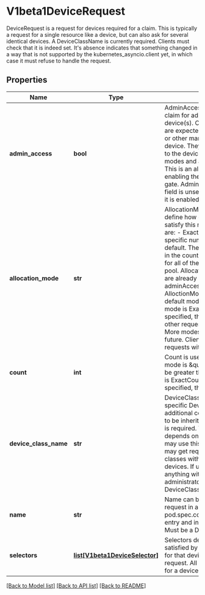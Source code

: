 # V1beta1DeviceRequest

DeviceRequest is a request for devices required for a claim. This is typically a request for a single resource like a device, but can also ask for several identical devices.  A DeviceClassName is currently required. Clients must check that it is indeed set. It's absence indicates that something changed in a way that is not supported by the kubernetes_asyncio.client yet, in which case it must refuse to handle the request.

## Properties
Name | Type | Description | Notes
------------ | ------------- | ------------- | -------------
**admin_access** | **bool** | AdminAccess indicates that this is a claim for administrative access to the device(s). Claims with AdminAccess are expected to be used for monitoring or other management services for a device.  They ignore all ordinary claims to the device with respect to access modes and any resource allocations.  This is an alpha field and requires enabling the DRAAdminAccess feature gate. Admin access is disabled if this field is unset or set to false, otherwise it is enabled. | [optional] 
**allocation_mode** | **str** | AllocationMode and its related fields define how devices are allocated to satisfy this request. Supported values are:  - ExactCount: This request is for a specific number of devices.   This is the default. The exact number is provided in the   count field.  - All: This request is for all of the matching devices in a pool.   Allocation will fail if some devices are already allocated,   unless adminAccess is requested.  If AlloctionMode is not specified, the default mode is ExactCount. If the mode is ExactCount and count is not specified, the default count is one. Any other requests must specify this field.  More modes may get added in the future. Clients must refuse to handle requests with unknown modes. | [optional] 
**count** | **int** | Count is used only when the count mode is \&quot;ExactCount\&quot;. Must be greater than zero. If AllocationMode is ExactCount and this field is not specified, the default is one. | [optional] 
**device_class_name** | **str** | DeviceClassName references a specific DeviceClass, which can define additional configuration and selectors to be inherited by this request.  A class is required. Which classes are available depends on the cluster.  Administrators may use this to restrict which devices may get requested by only installing classes with selectors for permitted devices. If users are free to request anything without restrictions, then administrators can create an empty DeviceClass for users to reference. | 
**name** | **str** | Name can be used to reference this request in a pod.spec.containers[].resources.claims entry and in a constraint of the claim.  Must be a DNS label. | 
**selectors** | [**list[V1beta1DeviceSelector]**](V1beta1DeviceSelector.md) | Selectors define criteria which must be satisfied by a specific device in order for that device to be considered for this request. All selectors must be satisfied for a device to be considered. | [optional] 

[[Back to Model list]](../README.md#documentation-for-models) [[Back to API list]](../README.md#documentation-for-api-endpoints) [[Back to README]](../README.md)


